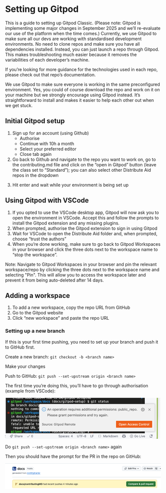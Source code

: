 # Setting up Gitpod
This is a guide to setting up Gitpod Classic. (Please note: Gitpod is implementing some major changes in September 2025 and we’ll re-evaluate our use of the platform when the time comes.) Currently, we use Gitpod to make sure all our devs are working with standardised development environments. No need to clone repos and make sure you have all dependencies installed. Instead, you can just launch a repo through Gitpod. This makes troubleshooting much easier because it removes the variabilities of each developer’s machine.

If you’re looking for more guidance for the technologies used in each repo, please check out that repo’s documentation.

We use Gitpod to make sure everyone is working in the same preconfigured environment. Yes, you could of course download the repo and work on it on your machine but we strongly encourage using Gitpod instead. It’s straightforward to install and makes it easier to help each other out when we get stuck. 

## Initial Gitpod setup
1. Sign up for an account (using Github)
    * Authorise
    * Continue with 10h a month
    * Select your preferred editor
    * Close tab again
2. Go back to Github and navigate to the repo you want to work on, go to the contributing.md file and click on the “open in Gitpod” button (leave the class set to “Standard”); you can also select other Distribute Aid repos in the dropdown
<!-- TODO: add screenshot -->
3. Hit enter and wait while your environment is being set up

## Using Gitpod with VSCode
1. If you opted to use the VSCode desktop app, Gitpod will now ask you to open the environment in VSCode. Accept this and follow the prompts to install the Gitpod extension and any missing plugins.
2. When prompted, authorise the Gitpod extension to sign in using Gitpod
3. Wait for VSCode to open the Distribute Aid folder and, when prompted, choose “trust the authors”
4. When you’re done working, make sure to go back to Gitpod Workspaces in your browser and click the three dots next to the workspace name to “stop the workspace”.

Note: Navigate to Gitpod Workspaces in your browser and pin the relevant workspace/repo by clicking the three dots next to the workspace name and selecting "Pin". This will allow you to access the workspace later and prevent it from being auto-deleted after 14 days.

## Adding a workspace
1. To add a new workspace, copy the repo URL from GitHub
2. Go to the Gitpod website
3. Click “new workspace” and paste the repo URL

### Setting up a new branch
<!-- TODO: is this the same everywhere? -->
If this is your first time pushing, you need to set up your branch and push it to GitHub first.

Create a new branch: ```git checkout -b <branch name>```

Make your changes

Push to GitHub: ```git push --set-upstream origin <branch name>```

The first time you’re doing this, you’ll have to go through authorisation (example from VSCode):

![screenshot shows authorisation dialogue from VSCode: “An operation requires additional permissions: public_repo. Please grant permissions and try again. Source: Gitpod Remote”](../images/gitpod-push-auth.png)

Do ```git push --set-upstream origin <branch name>``` again

Then you should have the prompt for the PR in the repo on GitHub:

![Screenshot from GitHub showing that docs/contributingMD had recent pushes 4 minutes ago and prompting to compare and pull request](../images/gitpod-new-branch-PR.png)

<!-- ## Helpful commands -->

